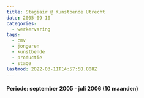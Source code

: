 ```yaml
---
title: Stagiair @ Kunstbende Utrecht
date: 2005-09-10
categories:
  - werkervaring
tags:
  - cmv
  - jongeren
  - kunstbende
  - productie
  - stage
lastmod: 2022-03-11T14:57:58.808Z
---
```


#### Periode: september 2005 - juli 2006 (10 maanden)
